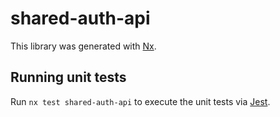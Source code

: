 # shared-auth-api

This library was generated with [Nx](https://nx.dev).

## Running unit tests

Run `nx test shared-auth-api` to execute the unit tests via [Jest](https://jestjs.io).

